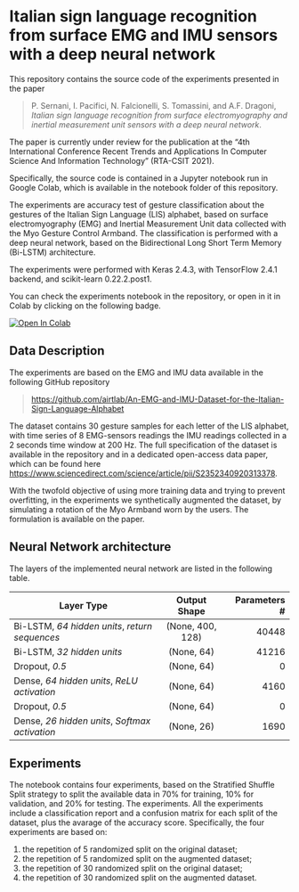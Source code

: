 # Italian sign language recognition from surface EMG and IMU sensors with a deep neural network

This repository contains the source code of the experiments presented in the paper

>P. Sernani, I. Pacifici, N. Falcionelli, S. Tomassini, and A.F. Dragoni, *Italian sign language recognition from surface electromyography and inertial measurement unit sensors with a deep neural network*.

The paper is currently under review for the publication at the “4th International Conference Recent Trends and Applications In Computer Science And Information Technology” (RTA-CSIT 2021).

Specifically, the source code is contained in a Jupyter notebook run in Google Colab, which is available in the notebook folder of this repository.

The experiments are accuracy test of gesture classification about the gestures of the Italian Sign Language (LIS) alphabet, based on surface electromyography (EMG) and Inertial Measurement Unit data collected with the Myo Gesture Control Armband. The classification is performed with a deep neural network, based on the Bidirectional Long Short Term Memory (Bi-LSTM) architecture.

The experiments were performed with Keras 2.4.3, with TensorFlow 2.4.1 backend, and scikit-learn 0.22.2.post1.

You can check the experiments notebook in the repository, or open in it in Colab by clicking on the following badge.

[![Open In Colab](https://colab.research.google.com/assets/colab-badge.svg)](https://colab.research.google.com/github/airtlab/italian-sign-language-recognition/blob/master/notebook/Italian_Sign_Language_Recognition_with_EMG_and_IMU_data.ipynb)

## Data Description

The experiments are based on the EMG and IMU data available in the following GitHub repository

><https://github.com/airtlab/An-EMG-and-IMU-Dataset-for-the-Italian-Sign-Language-Alphabet>

The dataset contains 30 gesture samples for each letter of the LIS alphabet, with time series of 8 EMG-sensors readings the IMU readings collected in a 2 seconds time window at 200 Hz.
The full specification of the dataset is available in the repository and in a dedicated open-access data paper, which can be found here <https://www.sciencedirect.com/science/article/pii/S2352340920313378>.

With the twofold objective of using more training data and trying to prevent overfitting, in the experiments we synthetically augmented the dataset, by simulating a rotation of the Myo Armband worn by the users. The formulation is available on the paper.

## Neural Network architecture

The layers of the implemented neural network are listed in the following table.

| Layer Type                                     | Output Shape     | Parameters # |
|------------------------------------------------|:----------------:|-------------:|
| Bi-LSTM, *64 hidden units*, *return sequences* | (None, 400, 128) |        40448 |
| Bi-LSTM, *32 hidden units*                     | (None, 64)       |        41216 |
| Dropout, *0.5*                                 | (None, 64)       |            0 |
| Dense, *64 hidden units*, *ReLU activation*    | (None, 64)       |         4160 |
| Dropout, *0.5*                                 | (None, 64)       |            0 |
| Dense, *26 hidden units*, *Softmax activation* | (None, 26)       |         1690 |

## Experiments

The notebook contains four experiments, based on the Stratified Shuffle Split strategy to split the available data in 70% for training, 10% for validation, and 20% for testing. The experiments. All the experiments include a classification report and a confusion matrix for each split of the dataset, plus the avarage of the accuracy score. Specifically, the four experiments are based on:
1. the repetition of 5 randomized split on the original dataset;
2. the repetition of 5 randomized split on the augmented dataset;
1. the repetition of 30 randomized split on the original dataset;
2. the repetition of 30 randomized split on the augmented dataset.

